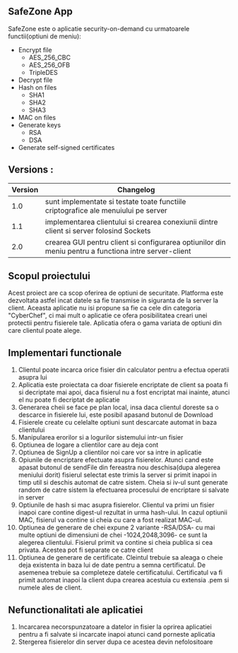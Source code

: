 ## SafeZone App

SafeZone este o aplicatie security-on-demand cu urmatoarele functii(optiuni de meniu):
- Encrypt file
  - AES_256_CBC
  - AES_256_OFB
  - TripleDES
- Decrypt file
- Hash on files
  - SHA1
  - SHA2
  - SHA3
- MAC on files
- Generate keys
  - RSA 
  - DSA
- Generate self-signed certificates

## Versions : 
| Version | Changelog |
| ------- | --------- |
| 1.0 | sunt implementate si testate toate functiile criptografice ale menuiului pe server |
| 1.1 | implementarea clientului si crearea conexiunii dintre client si server folosind Sockets |
| 2.0 | crearea GUI pentru client si configurarea optiunilor din meniu pentru a functiona intre server-client |

## Scopul proiectului
Acest proiect are ca scop oferirea de optiuni de securitate. Platforma este dezvoltata astfel incat datele sa fie transmise in siguranta de la server la client. Aceasta aplicatie nu isi propune sa fie ca cele din categoria "CyberChef", ci mai mult o aplicatie ce ofera posibilitatea creari unei protectii pentru fisierele tale. Aplicatia ofera o gama variata de optiuni din care clientul poate alege.

## Implementari functionale
1. Clientul poate incarca orice fisier din calculator pentru a efectua operatii asupra lui
2. Aplicatia este proiectata ca doar fisierele encriptate de client sa poata fi si decriptate mai apoi, daca fisierul nu a fost encriptat mai inainte, atunci el nu poate fi decriptat de aplicatie
3. Generarea cheii se face pe plan local, insa daca clientul doreste sa o descarce in fisierele lui, este posibil apasand butonul de Download
4. Fisierele create cu celelalte optiuni sunt descarcate automat in baza clientului
5. Manipularea erorilor si a logurilor sistemului intr-un fisier
6. Optiunea de logare a clientilor care au deja cont
7. Optiunea de SignUp a clientilor noi care vor sa intre in aplicatie
8. Opiunile de encriptare efectuate asupra fisierelor. Atunci cand este apasat butonul de sendFile din fereastra nou deschisa(dupa alegerea meniului dorit) fisierul selectat este trimis la server si primit inapoi in timp util si deschis automat de catre sistem. Cheia si iv-ul sunt generate random de catre sistem la efectuarea procesului de encriptare si salvate in server
9. Optiunile de hash si mac asupra fisierelor. Clientul va primi un fisier inapoi care contine digest-ul rezultat in urma hash-ului. In cazul optiunii MAC, fisierul va contine si cheia cu care a fost realizat MAC-ul.
10. Optiunea de generare de chei expune 2 variante -RSA/DSA- cu mai multe optiuni de dimensiuni de chei -1024,2048,3096- ce sunt la alegerea clientului. Fisierul primit va contine si cheia publica si cea privata. Acestea pot fi separate ce catre client
11. Optiunea de generare de certificate. Cleintul trebuie sa aleaga o cheie deja existenta in baza lui de date pentru a semna certificatul. De asemenea trebuie sa completeze datele certificatului. Certificatul va fi primit automat inapoi la client dupa crearea acestuia cu extensia .pem si numele ales de client.

## Nefunctionalitati ale aplicatiei
1. Incarcarea necorspunzatoare a datelor in fisier la oprirea aplicatiei pentru a fi salvate si incarcate inapoi atunci cand porneste aplicatia 
2. Stergerea fisierelor din server dupa ce acestea devin nefolositoare
